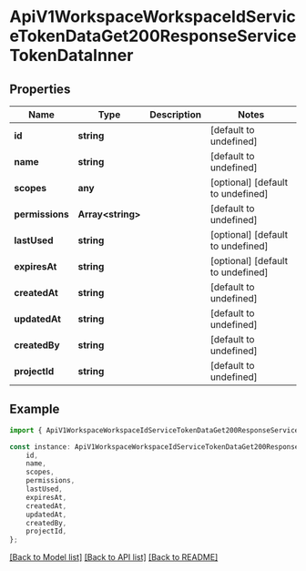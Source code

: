 # ApiV1WorkspaceWorkspaceIdServiceTokenDataGet200ResponseServiceTokenDataInner


## Properties

Name | Type | Description | Notes
------------ | ------------- | ------------- | -------------
**id** | **string** |  | [default to undefined]
**name** | **string** |  | [default to undefined]
**scopes** | **any** |  | [optional] [default to undefined]
**permissions** | **Array&lt;string&gt;** |  | [default to undefined]
**lastUsed** | **string** |  | [optional] [default to undefined]
**expiresAt** | **string** |  | [optional] [default to undefined]
**createdAt** | **string** |  | [default to undefined]
**updatedAt** | **string** |  | [default to undefined]
**createdBy** | **string** |  | [default to undefined]
**projectId** | **string** |  | [default to undefined]

## Example

```typescript
import { ApiV1WorkspaceWorkspaceIdServiceTokenDataGet200ResponseServiceTokenDataInner } from './api';

const instance: ApiV1WorkspaceWorkspaceIdServiceTokenDataGet200ResponseServiceTokenDataInner = {
    id,
    name,
    scopes,
    permissions,
    lastUsed,
    expiresAt,
    createdAt,
    updatedAt,
    createdBy,
    projectId,
};
```

[[Back to Model list]](../README.md#documentation-for-models) [[Back to API list]](../README.md#documentation-for-api-endpoints) [[Back to README]](../README.md)
